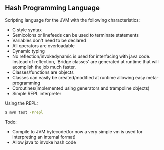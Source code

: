 Hash Programming Language
-------------------------

Scripting language for the JVM with the following characteristics:

- C style syntax
- Semicolons or linefeeds can be used to terminate statements
- Variables don't need to be declared
- All operators are overloadable  
- Dynamic typing
- No reflection/invokedynamic is used for interfacing with java code.
  Instead of reflection, 'Bridge classes' are generated at runtime that 
  will acomplish the job much faster.
- Classes/functions are objects
- Classes can easily be created/modified at runtime allowing easy meta-programming
- Coroutines(implemented using generators and trampoline objects)
- Simple REPL interpreter


Using the REPL:

```bash
$ mvn test -Prepl
```

Todo:

- Compile to JVM bytecode(for now a very simple vm is used for interpreting an
  internal format)
- Allow java to invoke hash code
  
